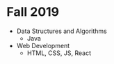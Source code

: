 # Fall 2019
- Data Structures and Algorithms
    - Java
- Web Development
    - HTML, CSS, JS, React